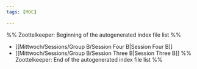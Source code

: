 ```yaml
---
tags: [MOC]

---
```

%% Zoottelkeeper: Beginning of the autogenerated index file list  %%
-  [[Mittwoch/Sessions/Group B/Session Four B|Session Four B]]
-  [[Mittwoch/Sessions/Group B/Session Three B|Session Three B]]
%% Zoottelkeeper: End of the autogenerated index file list  %%
